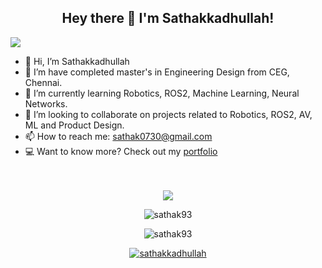 <h2 align="center">Hey there 👋 I'm Sathakkadhullah!</h2>

![](https://visitor-badge.glitch.me/badge?page_id=sathak93.profileviews-badge)
<!--
**sathak93/sathak93** is a ✨ _special_ ✨ repository because its `README.md` (this file) appears on your GitHub profile.

Here are some ideas to get you started:

- 🔭 I’m currently working on ...
- 🌱 I’m currently learning ...
- 👯 I’m looking to collaborate on ...
- 🤔 I’m looking for help with ...
- 💬 Ask me about ...
- 📫 How to reach me: ...
- 😄 Pronouns: ...
- ⚡ Fun fact: ...
-->
- 👋 Hi, I’m Sathakkadhullah 
- 🔭 I’m have completed master's in Engineering Design from CEG, Chennai.
- 🌱 I’m currently learning Robotics, ROS2, Machine Learning, Neural Networks.
- 👯 I’m looking to collaborate on projects related to Robotics, ROS2, AV, ML and Product Design.
- 📫 How to reach me: sathak0730@gmail.com
- 💻 Want to know more? Check out my [portfolio](http://sathak93.github.io/)<br><br><br>


<p align="center">
  <a href="https://github.com/sathak93"><img align='Center' src="https://github-readme-stats.vercel.app/api?username=sathak93&show_icons=true"></a>
  <p align="center"><img align="center" src="https://github-readme-streak-stats.herokuapp.com/?user=sathak93" alt="sathak93" /></p>
</p>
 <p align="center"><img align="center" src="https://github-readme-stats.vercel.app/api/top-langs/?username=sathak93&layout=compact&show_icons=true" alt="sathak93" /></p>
</p>
<p align="center"> <a href="https://github.com/ryo-ma/github-profile-trophy"><img src="https://github-profile-trophy.vercel.app/?username=sathak93" alt="sathakkadhullah" /></a> </p>
